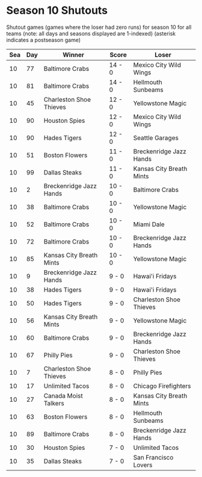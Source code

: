 # Season 10 Shutouts



Shutout games (games where the loser had zero runs) for season 10 for all teams (note: all days and seasons displayed are 1-indexed) (asterisk indicates a postseason game)


| Sea | Day | Winner | Score | Loser | 
| ------ |------ |------ |------ |------ |
| 10 | 77 | Baltimore Crabs | 14 - 0 | Mexico City Wild Wings | 
| 10 | 81 | Baltimore Crabs | 14 - 0 | Hellmouth Sunbeams | 
| 10 | 45 | Charleston Shoe Thieves | 12 - 0 | Yellowstone Magic | 
| 10 | 90 | Houston Spies | 12 - 0 | Mexico City Wild Wings | 
| 10 | 90 | Hades Tigers | 12 - 0 | Seattle Garages | 
| 10 | 51 | Boston Flowers | 11 - 0 | Breckenridge Jazz Hands | 
| 10 | 99 | Dallas Steaks | 11 - 0 | Kansas City Breath Mints | 
| 10 | 2 | Breckenridge Jazz Hands | 10 - 0 | Baltimore Crabs | 
| 10 | 38 | Baltimore Crabs | 10 - 0 | Yellowstone Magic | 
| 10 | 52 | Baltimore Crabs | 10 - 0 | Miami Dale | 
| 10 | 72 | Baltimore Crabs | 10 - 0 | Breckenridge Jazz Hands | 
| 10 | 85 | Kansas City Breath Mints | 10 - 0 | Yellowstone Magic | 
| 10 | 9 | Breckenridge Jazz Hands | 9 - 0 | Hawai'i Fridays | 
| 10 | 38 | Hades Tigers | 9 - 0 | Hawai'i Fridays | 
| 10 | 50 | Hades Tigers | 9 - 0 | Charleston Shoe Thieves | 
| 10 | 56 | Kansas City Breath Mints | 9 - 0 | Yellowstone Magic | 
| 10 | 60 | Baltimore Crabs | 9 - 0 | Breckenridge Jazz Hands | 
| 10 | 67 | Philly Pies | 9 - 0 | Charleston Shoe Thieves | 
| 10 | 7 | Charleston Shoe Thieves | 8 - 0 | Philly Pies | 
| 10 | 17 | Unlimited Tacos | 8 - 0 | Chicago Firefighters | 
| 10 | 27 | Canada Moist Talkers | 8 - 0 | Kansas City Breath Mints | 
| 10 | 63 | Boston Flowers | 8 - 0 | Hellmouth Sunbeams | 
| 10 | 89 | Baltimore Crabs | 8 - 0 | Breckenridge Jazz Hands | 
| 10 | 30 | Houston Spies | 7 - 0 | Unlimited Tacos | 
| 10 | 35 | Dallas Steaks | 7 - 0 | San Francisco Lovers | 


